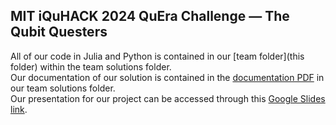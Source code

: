 ## MIT iQuHACK 2024 QuEra Challenge — The Qubit Questers
All of our code in Julia and Python is contained in our [team folder](this folder) within the team solutions folder. \
Our documentation of our solution is contained in the [documentation PDF](SolutionDocumentation.pdf) in our team solutions folder. \
Our presentation for our project can be accessed through this [Google Slides link](https://docs.google.com/presentation/d/1ZEE6XGaOqeVX9BkuggB0oXYVQeibyRMBmdhRlvYrB-0/edit?usp=sharing).
